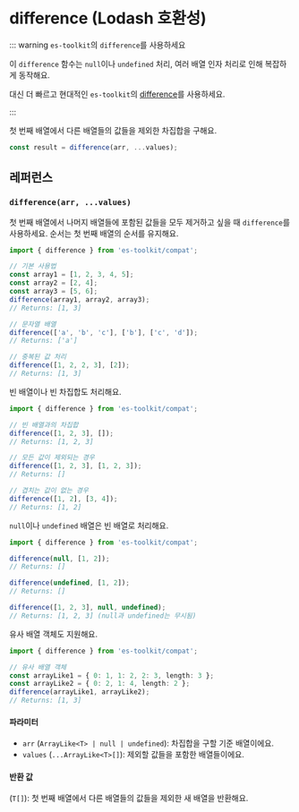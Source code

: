 # difference (Lodash 호환성)

::: warning `es-toolkit`의 `difference`를 사용하세요

이 `difference` 함수는 `null`이나 `undefined` 처리, 여러 배열 인자 처리로 인해 복잡하게 동작해요.

대신 더 빠르고 현대적인 `es-toolkit`의 [difference](../../array/difference.md)를 사용하세요.

:::

첫 번째 배열에서 다른 배열들의 값들을 제외한 차집합을 구해요.

```typescript
const result = difference(arr, ...values);
```

## 레퍼런스

### `difference(arr, ...values)`

첫 번째 배열에서 나머지 배열들에 포함된 값들을 모두 제거하고 싶을 때 `difference`를 사용하세요. 순서는 첫 번째 배열의 순서를 유지해요.

```typescript
import { difference } from 'es-toolkit/compat';

// 기본 사용법
const array1 = [1, 2, 3, 4, 5];
const array2 = [2, 4];
const array3 = [5, 6];
difference(array1, array2, array3);
// Returns: [1, 3]

// 문자열 배열
difference(['a', 'b', 'c'], ['b'], ['c', 'd']);
// Returns: ['a']

// 중복된 값 처리
difference([1, 2, 2, 3], [2]);
// Returns: [1, 3]
```

빈 배열이나 빈 차집합도 처리해요.

```typescript
import { difference } from 'es-toolkit/compat';

// 빈 배열과의 차집합
difference([1, 2, 3], []);
// Returns: [1, 2, 3]

// 모든 값이 제외되는 경우
difference([1, 2, 3], [1, 2, 3]);
// Returns: []

// 겹치는 값이 없는 경우
difference([1, 2], [3, 4]);
// Returns: [1, 2]
```

`null`이나 `undefined` 배열은 빈 배열로 처리해요.

```typescript
import { difference } from 'es-toolkit/compat';

difference(null, [1, 2]);
// Returns: []

difference(undefined, [1, 2]);
// Returns: []

difference([1, 2, 3], null, undefined);
// Returns: [1, 2, 3] (null과 undefined는 무시됨)
```

유사 배열 객체도 지원해요.

```typescript
import { difference } from 'es-toolkit/compat';

// 유사 배열 객체
const arrayLike1 = { 0: 1, 1: 2, 2: 3, length: 3 };
const arrayLike2 = { 0: 2, 1: 4, length: 2 };
difference(arrayLike1, arrayLike2);
// Returns: [1, 3]
```

#### 파라미터

- `arr` (`ArrayLike<T> | null | undefined`): 차집합을 구할 기준 배열이에요.
- `values` (`...ArrayLike<T>[]`): 제외할 값들을 포함한 배열들이에요.

#### 반환 값

(`T[]`): 첫 번째 배열에서 다른 배열들의 값들을 제외한 새 배열을 반환해요.

